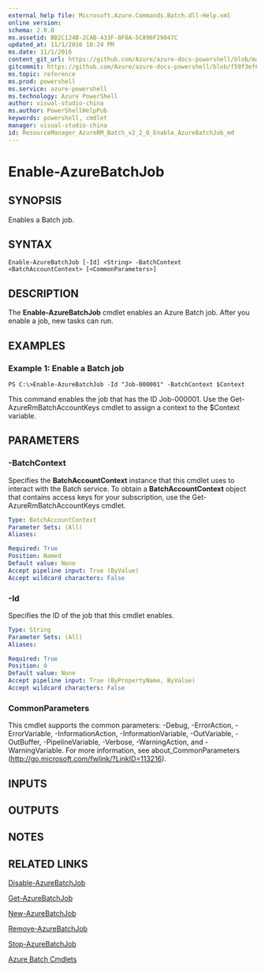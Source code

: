 ```yaml
---
external help file: Microsoft.Azure.Commands.Batch.dll-Help.xml
online version: 
schema: 2.0.0
ms.assetid: BB2C124B-2CAB-433F-8F8A-5C896F29047C
updated_at: 11/1/2016 10:24 PM
ms.date: 11/1/2016
content_git_url: https://github.com/Azure/azure-docs-powershell/blob/master/azureps-cmdlets-docs/ResourceManager/AzureRM.Batch/v2.2.0/Enable-AzureBatchJob.md
gitcommit: https://github.com/Azure/azure-docs-powershell/blob/f59f3ef60bc592383812213e69fd77ba950759ed/azureps-cmdlets-docs/ResourceManager/AzureRM.Batch/v2.2.0/Enable-AzureBatchJob.md
ms.topic: reference
ms.prod: powershell
ms.service: azure-powershell
ms.technology: Azure PowerShell
author: visual-studio-china
ms.author: PowerShellHelpPub
keywords: powershell, cmdlet
manager: visual-studio-china
id: ResourceManager_AzureRM_Batch_v2_2_0_Enable_AzureBatchJob_md
---
```


# Enable-AzureBatchJob

## SYNOPSIS
Enables a Batch job.

## SYNTAX

```
Enable-AzureBatchJob [-Id] <String> -BatchContext <BatchAccountContext> [<CommonParameters>]
```

## DESCRIPTION
The **Enable-AzureBatchJob** cmdlet enables an Azure Batch job.
After you enable a job, new tasks can run.

## EXAMPLES

### Example 1: Enable a Batch job
```
PS C:\>Enable-AzureBatchJob -Id "Job-000001" -BatchContext $Context
```

This command enables the job that has the ID Job-000001.
Use the Get-AzureRmBatchAccountKeys cmdlet to assign a context to the $Context variable.

## PARAMETERS

### -BatchContext
Specifies the **BatchAccountContext** instance that this cmdlet uses to interact with the Batch service.
To obtain a **BatchAccountContext** object that contains access keys for your subscription, use the Get-AzureRmBatchAccountKeys cmdlet.

```yaml
Type: BatchAccountContext
Parameter Sets: (All)
Aliases: 

Required: True
Position: Named
Default value: None
Accept pipeline input: True (ByValue)
Accept wildcard characters: False
```

### -Id
Specifies the ID of the job that this cmdlet enables.

```yaml
Type: String
Parameter Sets: (All)
Aliases: 

Required: True
Position: 0
Default value: None
Accept pipeline input: True (ByPropertyName, ByValue)
Accept wildcard characters: False
```

### CommonParameters
This cmdlet supports the common parameters: -Debug, -ErrorAction, -ErrorVariable, -InformationAction, -InformationVariable, -OutVariable, -OutBuffer, -PipelineVariable, -Verbose, -WarningAction, and -WarningVariable. For more information, see about_CommonParameters (http://go.microsoft.com/fwlink/?LinkID=113216).

## INPUTS

## OUTPUTS

## NOTES

## RELATED LINKS

[Disable-AzureBatchJob](xref:ResourceManager/AzureRM.Batch/v2.2.0/Disable-AzureBatchJob.md)

[Get-AzureBatchJob](xref:ResourceManager/AzureRM.Batch/v2.2.0/Get-AzureBatchJob.md)

[New-AzureBatchJob](xref:ResourceManager/AzureRM.Batch/v2.2.0/New-AzureBatchJob.md)

[Remove-AzureBatchJob](xref:ResourceManager/AzureRM.Batch/v2.2.0/Remove-AzureBatchJob.md)

[Stop-AzureBatchJob](xref:ResourceManager/AzureRM.Batch/v2.2.0/Stop-AzureBatchJob.md)

[Azure Batch Cmdlets](xref:ResourceManager/AzureRM.Batch/v2.2.0/AzureRM.Batch.md)


